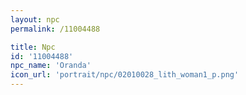 ```yaml
---
layout: npc
permalink: /11004488

title: Npc
id: '11004488'
npc_name: 'Oranda'
icon_url: 'portrait/npc/02010028_lith_woman1_p.png'
---
```

